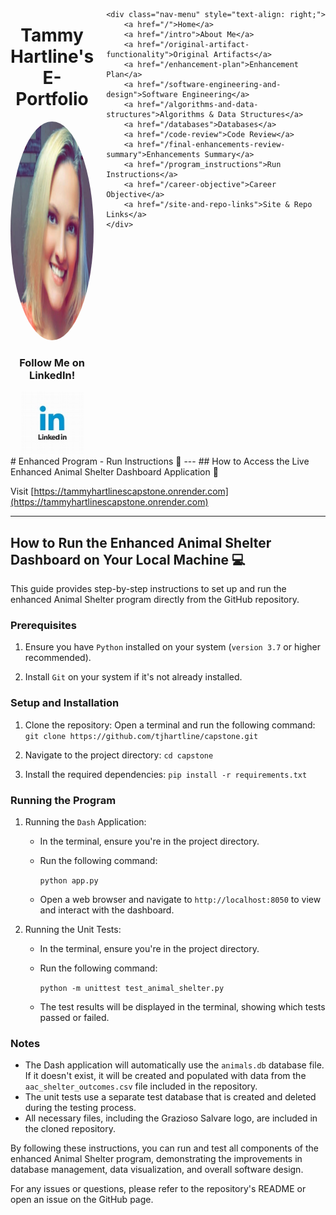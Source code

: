 <style>
    .content-wrapper {
        display: flex;
        justify-content: space-between;
        align-items: flex-start;
    }
    .main-content {
        flex: 1;
        padding-right: 20px;
    }
    .nav-menu {
        width: 200px;
        display: flex;
        flex-direction: column;
        gap: 10px;
        background-color: rgba(255, 255, 255, 0.8);
        padding: 15px;
        border-radius: 10px;
        box-shadow: 0 0 10px rgba(0,0,0,0.1);
        margin-left: 25px;
        position: sticky;
        top: 20px;
    }
    .nav-menu a {
        background-color: #8B0000;
        color: white;
        padding: 10px 10px;
        text-decoration: none;
        border-radius: 5px;
        text-align: center;
        font-size: 14px;
        white-space: nowrap;
    }
    .nav-menu a:hover {
        background-color: #660000;
    }
</style>

<div class="content-wrapper">
    <div class="main-content">
        <h1 style="text-align: center;">Tammy Hartline's<br>E-Portfolio</h1>
    <div style="text-align: center;">
        <img src="images/me.jpg" alt="Profile Image" class="profile-image" style="width: 350px; height: 350px; border-radius: 50%; margin: 0 auto;">
        <h3 class="centered">Follow Me on LinkedIn!</h3>
<a href="https://www.linkedin.com/in/tammy-hartline-91981266/"><img class="centered" src="linkedin.jpg" width="100" height="100" alt="LinkedIn Logo"></a>
    </div>
    </div>

    <div class="nav-menu" style="text-align: right;">
        <a href="/">Home</a>
        <a href="/intro">About Me</a>
        <a href="/original-artifact-functionality">Original Artifacts</a>
        <a href="/enhancement-plan">Enhancement Plan</a>
        <a href="/software-engineering-and-design">Software Engineering</a>
        <a href="/algorithms-and-data-structures">Algorithms & Data Structures</a>
        <a href="/databases">Databases</a>
        <a href="/code-review">Code Review</a>
        <a href="/final-enhancements-review-summary">Enhancements Summary</a>
        <a href="/program_instructions">Run Instructions</a>
        <a href="/career-objective">Career Objective</a>
        <a href="/site-and-repo-links">Site & Repo Links</a>
    </div>
</div>
# Enhanced Program - Run Instructions 📄
---
## How to Access the Live Enhanced Animal Shelter Dashboard Application 🔗

Visit [https://tammyhartlinescapstone.onrender.com](https://tammyhartlinescapstone.onrender.com)

---
## How to Run the Enhanced Animal Shelter Dashboard on Your Local Machine 💻

This guide provides step-by-step instructions to set up and run the enhanced Animal Shelter program directly from the GitHub repository.

### Prerequisites

1. Ensure you have `Python` installed on your system (`version 3.7` or higher recommended).

2. Install `Git` on your system if it's not already installed.

### Setup and Installation

1. Clone the repository:
   Open a terminal and run the following command:
   `git clone https://github.com/tjhartline/capstone.git`

2. Navigate to the project directory:
   `cd capstone`

3. Install the required dependencies:
   `pip install -r requirements.txt`

### Running the Program

1. Running the `Dash` Application:
   - In the terminal, ensure you're in the project directory.
     
   - Run the following command:

     `python app.py`
     
   - Open a web browser and navigate to `http://localhost:8050` to view and interact with the dashboard.

2. Running the Unit Tests:
   - In the terminal, ensure you're in the project directory.
   - Run the following command:

     `python -m unittest test_animal_shelter.py`
     
   - The test results will be displayed in the terminal, showing which tests passed or failed.

### Notes

- The Dash application will automatically use the `animals.db` database file. If it doesn't exist, it will be created and populated with data from the `aac_shelter_outcomes.csv` file included in the repository.
- The unit tests use a separate test database that is created and deleted during the testing process.
- All necessary files, including the Grazioso Salvare logo, are included in the cloned repository.

By following these instructions, you can run and test all components of the enhanced Animal Shelter program, demonstrating the improvements in database management, data visualization, and overall software design.

For any issues or questions, please refer to the repository's README or open an issue on the GitHub page.
